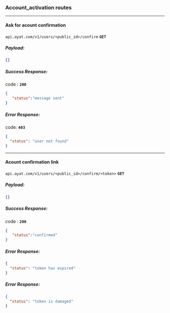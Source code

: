 ### Account_activation routes 

<hr/>

#### Ask for acount confirmation

`api.ayat.com/v1/users/<public_id>/confirm`  **`GET`**

##### Payload:

```Json
{}

```
##### Success Response:

code : **`200`**

```Json
{
   "status":"message sent" 
}
```
##### Error Response:

code: **`403`**

```json
{
  "status": "user not found"
}
```
<hr/>

####  Acount confirmation link

`api.ayat.com/v1/users/<public_id>/confirm/<token>` **`GET`**

##### Payload:

```Json
{}

```
##### Success Response:

code : **`200`**

```Json
{
   "status":"confirmed" 
}
```
##### Error Response:

```json
{
  "status": "token has expired"
}
```
##### Error Response:

```json
{
  "status": "token is damaged"
}
```



